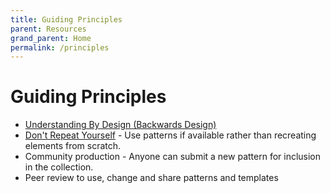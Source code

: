 ```yaml
---
title: Guiding Principles
parent: Resources
grand_parent: Home
permalink: /principles
---
```

# Guiding Principles
- [Understanding By Design (Backwards Design)](https://cft.vanderbilt.edu/guides-sub-pages/understanding-by-design/#stages)
- [Don't Repeat Yourself](https://en.wikipedia.org/wiki/Don%27t_repeat_yourself) - Use patterns if available rather than recreating elements from scratch. 
- Community production - Anyone can submit a new pattern for inclusion in the collection. 
- Peer review to use, change and share patterns and templates